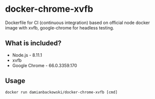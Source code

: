 # docker-chrome-xvfb

Dockerfile for CI (continuous integration) based on official node docker image with xvfb, google-chrome for headless testing.

## What is included?

* Node.js - 8.11.1
* xvfb
* Google Chrome - 66.0.3359.170

## Usage 

```
docker run damianbackowski/docker-chrome-xvfb [cmd]
```
